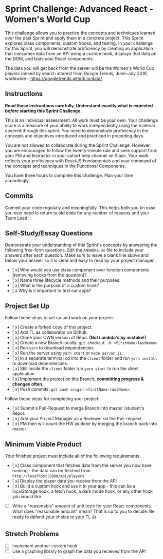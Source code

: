 # Sprint Challenge: Advanced React - Women's World Cup

This challenge allows you to practice the concepts and techniques learned over the past Sprint and apply them in a concrete project. This Sprint explored class components, custom hooks, and testing. In your challenge for this Sprint, you will demonstrate proficiency by creating an application that consumes data from an API using a custom hook, displays that data on the DOM, and tests your React components.

The data you will get back from the server will be the Women's World Cup players ranked by search interest from Google Trends, June-July 2019, worldwide - https://googletrends.github.io/data/.

## Instructions

**Read these instructions carefully. Understand exactly what is expected _before_ starting this Sprint Challenge.**

This is an individual assessment. All work must be your own. Your challenge score is a measure of your ability to work independently using the material covered through this sprint. You need to demonstrate proficiency in the concepts and objectives introduced and practiced in preceding days.

You are not allowed to collaborate during the Sprint Challenge. However, you are encouraged to follow the twenty-minute rule and seek support from your PM and Instructor in your cohort help channel on Slack. Your work reflects your proficiency with ReactJS Fundamentals and your command of the concepts and techniques in the Functional Components.

You have three hours to complete this challenge. Plan your time accordingly.

## Commits

Commit your code regularly and meaningfully. This helps both you (in case you ever need to return to old code for any number of reasons and your Team Lead.

## Self-Study/Essay Questions

Demonstrate your understanding of this Sprint's concepts by answering the following free-form questions. Edit the `ANSWERS.md` file to include your answers after each question. Make sure to leave a blank line above and below your answer so it is clear and easy to read by your project manager.

- [ x] Why would you use class component over function components (removing hooks from the question)?
- [ x] Name three lifecycle methods and their purposes.
- [ x] What is the purpose of a custom hook?
- [ x Why is it important to test our apps?

## Project Set Up

Follow these steps to set up and work on your project:

- [ x] Create a forked copy of this project.
- [ x] Add TL as collaborator on Github.
- [ x] Clone your OWN version of Repo. **(Not Lambda's by mistake!)**
- [ x] Create a new Branch locally: `git checkout -b <firstName-lastName>`.
- [ x] Run `yarn` to download dependencies.
- [ x] Run the server using `yarn start` or `node server.js`.
- [ x] In a separate terminal cd into the `client` folder and run `yarn install` to download dependencies.
- [ x] Still inside the `client` folder run `yarn start` to run the client application.
- [ x] Implement the project on this Branch, **committing progress & changes often.**
- [ x] Push commits: `git push origin <firstName-lastName>`.

Follow these steps for completing your project:

- [ x] Submit a Pull-Request to merge <firstName-lastName> Branch into master (student's Repo).
- [ x] Add your Project Manager as a Reviewer on the Pull-request.
- [ x] PM then will count the HW as done by merging the branch back into master.

## Minimum Viable Product

Your finished project must include all of the following requirements:

- [ x] Class component that fetches data from the server you now have running - the data can be fetched from `http://localhost:5000/api/players`
- [ x] Display the player data you receive from the API
- [ x] Build a custom hook and use it in your app - this can be a localStorage hook, a fetch hook, a dark mode hook, or any other hook you would like
- [ ] Write a "reasonable" amount of unit tests for your React components. What does "reasonable amount" mean? That is up to you to decide. Be ready to defend your choice to your TL 👍

## Stretch Problems

- [ ] Implement another custom hook
- [ ] Use a graphing library to graph the data you received from the API
